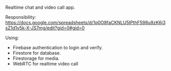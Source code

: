 Realtime chat and video call app.

Responsibility: https://docs.google.com/spreadsheets/d/1q0O8faCKNLU5IPthF598u9zK6j3sZ1d1v5k-X-JS7mg/edit?gid=0#gid=0

Using: 
  + Firebase authentication to login and verify.
  + Firestore for database.
  + Firestorage for media.
  + WebRTC for realtime video call
